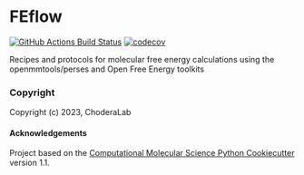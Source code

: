 FEflow
==============================
[//]: # (Badges)
[![GitHub Actions Build Status](https://github.com/REPLACE_WITH_OWNER_ACCOUNT/fenchiridion/workflows/CI/badge.svg)](https://github.com/REPLACE_WITH_OWNER_ACCOUNT/fenchiridion/actions?query=workflow%3ACI)
[![codecov](https://codecov.io/gh/REPLACE_WITH_OWNER_ACCOUNT/fenchiridion/branch/main/graph/badge.svg)](https://codecov.io/gh/REPLACE_WITH_OWNER_ACCOUNT/fenchiridion/branch/main)


Recipes and protocols for molecular free energy calculations using the openmmtools/perses and Open Free Energy toolkits

### Copyright

Copyright (c) 2023, ChoderaLab


#### Acknowledgements
 
Project based on the 
[Computational Molecular Science Python Cookiecutter](https://github.com/molssi/cookiecutter-cms) version 1.1.
